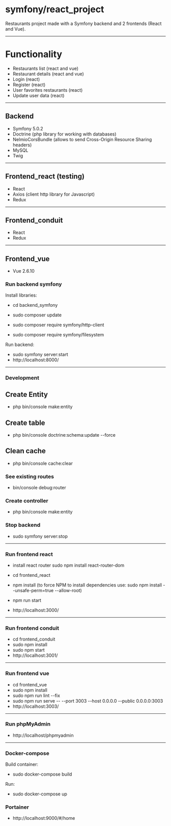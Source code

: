 # symfony/react_project

Restaurants project made with a Symfony backend and 2 frontends (React and Vue).

***

# Functionality

- Restaurants list (react and vue)
- Restaurant details (react and vue)
- Login (react)
- Register (react)
- User favorites restaurants (react)
- Update user data (react)

***

## Backend

- Symfony 5.0.2
- Doctrine (php library for working with databases)
- NelmioCorsBundle (allows to send Cross-Origin Resource Sharing headers)
- MySQL
- Twig

***

## Frontend_react (testing)

- React
- Axios (client http library for Javascript)
- Redux


***

## Frontend_conduit

- React
- Redux

***

## Frontend_vue

- Vue 2.6.10

### Run backend symfony

Install libraries:

- cd backend_symfony
- sudo composer update

- sudo composer require symfony/http-client
- sudo composer require symfony/filesystem

Run backend:

- sudo symfony server:start
- http://localhost:8000/

***

### Development

## Create Entity

- php bin/console make:entity

## Create table

- php bin/console doctrine:schema:update --force

## Clean cache

- php bin/console cache:clear

### See existing routes

- bin/console debug:router

### Create controller

- php bin/console make:entity

### Stop backend

- sudo symfony server:stop

***

### Run frontend react

- install react router
  sudo npm install react-router-dom

- cd frontend_react
- npm install
  (to force NPM to install dependencies use: sudo npm install --unsafe-perm=true --allow-root)
- npm run start
- http://localhost:3000/

***

### Run frontend conduit

- cd frontend_conduit
- sudo npm install
- sudo npm start
- http://localhost:3001/


***

### Run frontend vue

- cd frontend_vue
- sudo npm install
- sudo npm run lint --fix
- sudo npm run serve -- --port 3003 --host 0.0.0.0 --public 0.0.0.0:3003
- http://localhost:3003/

***

### Run phpMyAdmin

- http://localhost/phpmyadmin

***

### Docker-compose

Build container:

- sudo docker-compose build

Run:

- sudo docker-compose up

### Portainer

- http://localhost:9000/#/home
